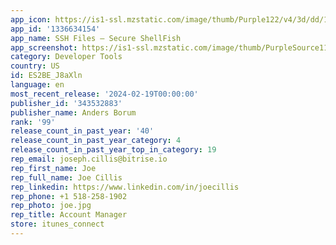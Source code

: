 ```yaml
---
app_icon: https://is1-ssl.mzstatic.com/image/thumb/Purple122/v4/3d/dd/12/3ddd12f4-3155-f28c-e862-50b2d7c08cc1/AppIcon-0-0-1x_U007epad-0-0-0-8-0-0-85-220.png/1024x1024bb.png
app_id: '1336634154'
app_name: SSH Files – Secure ShellFish
app_screenshot: https://is1-ssl.mzstatic.com/image/thumb/PurpleSource116/v4/e9/43/83/e9438316-aa77-5a17-7b42-680352c11cfa/8450128b-ac83-400f-8d88-894121b1b5b5_6.5_-_0.png/1242x2688bb.png
category: Developer Tools
country: US
id: ES2BE_J8aXln
language: en
most_recent_release: '2024-02-19T00:00:00'
publisher_id: '343532883'
publisher_name: Anders Borum
rank: '99'
release_count_in_past_year: '40'
release_count_in_past_year_category: 4
release_count_in_past_year_top_in_category: 19
rep_email: joseph.cillis@bitrise.io
rep_first_name: Joe
rep_full_name: Joe Cillis
rep_linkedin: https://www.linkedin.com/in/joecillis
rep_phone: +1 518-258-1902
rep_photo: joe.jpg
rep_title: Account Manager
store: itunes_connect
---
```

